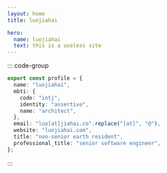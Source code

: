 ```yaml
---
layout: home
title: luojiahai

hero:
  name: luojiahai
  text: this is a useless site
---
```


::: code-group

```ts [profile.ts] :line-numbers
export const profile = {
  name: "luojiahai",
  mbti: {
    code: "intj",
    identity: "assertive",
    name: "architect",
  },
  email: "luo[at]jiahai.co".replace("[at]", "@"),
  website: "luojiahai.com",
  title: "non-senior earth resident",
  professional_title: "senior software engineer",
};
```

:::
